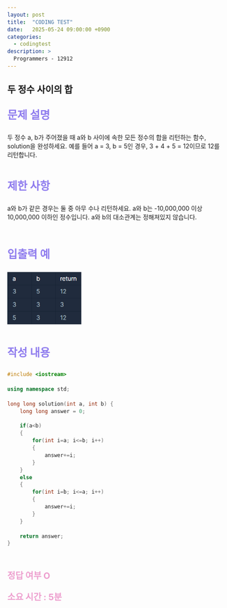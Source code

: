 ```yaml
---
layout: post
title:  "CODING TEST"
date:   2025-05-24 09:00:00 +0900
categories:
  - codingtest
description: >
  Programmers - 12912
---
```

## 두 정수 사이의 합

<p style = "color:#8f7cee; font-size:25px; font-weight:bold">
문제 설명
</p>
두 정수 a, b가 주어졌을 때 a와 b 사이에 속한 모든 정수의 합을 리턴하는 함수, solution을 완성하세요.
예를 들어 a = 3, b = 5인 경우, 3 + 4 + 5 = 12이므로 12를 리턴합니다.

<br/>
<br/>

<p style = "color:#8f7cee; font-size:25px; font-weight:bold">
제한 사항
</p>

a와 b가 같은 경우는 둘 중 아무 수나 리턴하세요.
a와 b는 -10,000,000 이상 10,000,000 이하인 정수입니다.
a와 b의 대소관계는 정해져있지 않습니다.

<br/>

<p style = "color:#8f7cee; font-size:25px; font-weight:bold">
입출력 예
</p>

<img src = "../../assets/img/codingtest/12912.png" width = "170" height = "120">

<br/>
<br/>

<p style = "color:#8f7cee; font-size:25px; font-weight:bold">
작성 내용
</p>

```C++
#include <iostream>

using namespace std;

long long solution(int a, int b) {
    long long answer = 0;
    
    if(a<b)
    {
        for(int i=a; i<=b; i++)
        {
            answer+=i;
        }
    }
    else
    {
        for(int i=b; i<=a; i++)
        {
            answer+=i;
        }
    }
    
    return answer;
}
```

<br/>

<p style = "color:#ed9ece; font-size:20px; font-weight:bold">
정답 여부 O
</p>

<p style = "color:#ed9ece; font-size:20px; font-weight:bold">
소요 시간 : 5분
</p>
